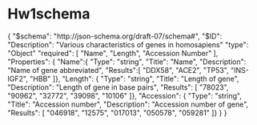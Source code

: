 # Hw1schema
{
"$schema": "http://json-schema.org/draft-07/schema#",
"$ID": 
"Description": "Various characteristics of genes in homosapiens"
"type": "Object"
"required": [
"Name",
"Length",
"Accession Number"
],
"Properties": {
"Name":{
"Type": "string",
"Title": "Name",
"Description": "Name of gene abbreviated",
"Results":[
"DDX58",
"ACE2",
"TP53",
"INS-IGF2",
"HBB"
]},
"Length": {
"Type": "string",
"Title": "Length of gene",
"Description": "Length of gene in base pairs",
"Results": [
"78023",
"90962",
"32772",
"39098",
"10106"
]},
"Accession": {
"Type": "string",
"Title": "Accession number",
"Description": "Accession number of gene",
"Results": [
"046918",
"12575",
"017013",
"050578",
"059281"
]}
}
}
